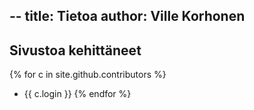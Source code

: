 --
title: Tietoa
author: Ville Korhonen
--

## Sivustoa kehittäneet
{% for c in site.github.contributors %}
 - {{ c.login }}
{% endfor %}
